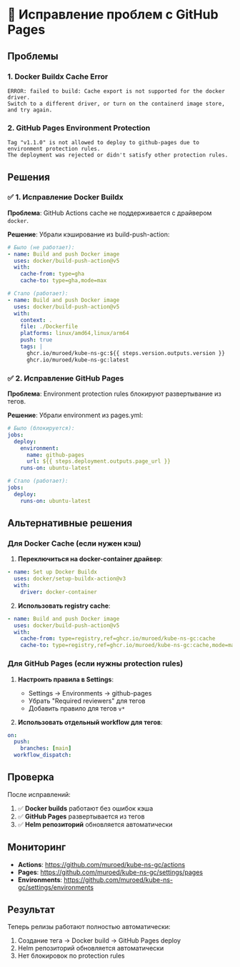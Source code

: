 # 🔧 Исправление проблем с GitHub Pages

## Проблемы

### 1. Docker Buildx Cache Error
```
ERROR: failed to build: Cache export is not supported for the docker driver.
Switch to a different driver, or turn on the containerd image store, and try again.
```

### 2. GitHub Pages Environment Protection
```
Tag "v1.1.0" is not allowed to deploy to github-pages due to environment protection rules.
The deployment was rejected or didn't satisfy other protection rules.
```

## Решения

### ✅ 1. Исправление Docker Buildx

**Проблема**: GitHub Actions cache не поддерживается с драйвером `docker`.

**Решение**: Убрали кэширование из build-push-action:

```yaml
# Было (не работает):
- name: Build and push Docker image
  uses: docker/build-push-action@v5
  with:
    cache-from: type=gha
    cache-to: type=gha,mode=max

# Стало (работает):
- name: Build and push Docker image
  uses: docker/build-push-action@v5
  with:
    context: .
    file: ./Dockerfile
    platforms: linux/amd64,linux/arm64
    push: true
    tags: |
      ghcr.io/muroed/kube-ns-gc:${{ steps.version.outputs.version }}
      ghcr.io/muroed/kube-ns-gc:latest
```

### ✅ 2. Исправление GitHub Pages

**Проблема**: Environment protection rules блокируют развертывание из тегов.

**Решение**: Убрали environment из pages.yml:

```yaml
# Было (блокируется):
jobs:
  deploy:
    environment:
      name: github-pages
      url: ${{ steps.deployment.outputs.page_url }}
    runs-on: ubuntu-latest

# Стало (работает):
jobs:
  deploy:
    runs-on: ubuntu-latest
```

## Альтернативные решения

### Для Docker Cache (если нужен кэш)

1. **Переключиться на docker-container драйвер**:
```yaml
- name: Set up Docker Buildx
  uses: docker/setup-buildx-action@v3
  with:
    driver: docker-container
```

2. **Использовать registry cache**:
```yaml
- name: Build and push Docker image
  uses: docker/build-push-action@v5
  with:
    cache-from: type=registry,ref=ghcr.io/muroed/kube-ns-gc:cache
    cache-to: type=registry,ref=ghcr.io/muroed/kube-ns-gc:cache,mode=max
```

### Для GitHub Pages (если нужны protection rules)

1. **Настроить правила в Settings**:
   - Settings → Environments → github-pages
   - Убрать "Required reviewers" для тегов
   - Добавить правило для тегов `v*`

2. **Использовать отдельный workflow для тегов**:
```yaml
on:
  push:
    branches: [main]
  workflow_dispatch:
```

## Проверка

После исправлений:

1. ✅ **Docker builds** работают без ошибок кэша
2. ✅ **GitHub Pages** развертывается из тегов
3. ✅ **Helm репозиторий** обновляется автоматически

## Мониторинг

- **Actions**: https://github.com/muroed/kube-ns-gc/actions
- **Pages**: https://github.com/muroed/kube-ns-gc/settings/pages
- **Environments**: https://github.com/muroed/kube-ns-gc/settings/environments

## Результат

Теперь релизы работают полностью автоматически:
1. Создание тега → Docker build → GitHub Pages deploy
2. Helm репозиторий обновляется автоматически
3. Нет блокировок по protection rules
